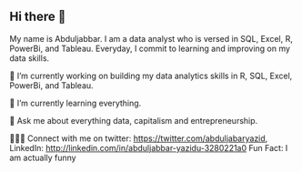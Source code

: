## Hi there 👋

 My name is Abduljabbar. I am a data analyst who is versed in SQL, Excel, R, PowerBi, and Tableau. Everyday, I commit to learning and improving on my data skills. 

🔭 I’m currently working on building my data analytics skills in R, SQL, Excel, PowerBi, and Tableau.

🌱 I’m currently learning everything.

 💬 Ask me about everything data, capitalism and entrepreneurship.

👩🏾‍💻 Connect with me on twitter: https://twitter.com/abduljabaryazid, LinkedIn: http://linkedin.com/in/abduljabbar-yazidu-3280221a0
Fun Fact: I am actually funny

<!--
**abduljabbaryazidu/abduljabbaryazidu** is a ✨ _special_ ✨ repository because its `README.md` (this file) appears on your GitHub profile.

Here are some ideas to get you started:

- 🔭 I’m currently working on ...
- 🌱 I’m currently learning ...
- 👯 I’m looking to collaborate on ...
- 🤔 I’m looking for help with ...
- 💬 Ask me about ...
- 📫 How to reach me: ...
- 😄 Pronouns: ...
- ⚡ Fun fact: ...
-->
